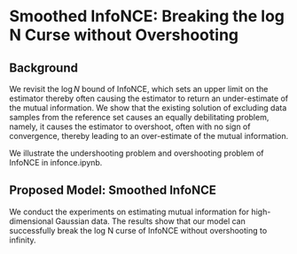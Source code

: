# Smoothed InfoNCE: Breaking the log N Curse without Overshooting

## Background

We revisit the $\log N$ bound of InfoNCE, which sets an upper limit on the estimator thereby often causing the estimator to return an under-estimate of the mutual information. We show that the existing solution of excluding data samples from the reference set causes an equally debilitating problem, namely, it causes the estimator to overshoot, often with no sign of convergence, thereby leading to an over-estimate of the mutual information.

We illustrate the undershooting problem and overshooting problem of InfoNCE in infonce.ipynb.

## Proposed Model: Smoothed InfoNCE

We conduct the experiments on estimating mutual information for high-dimensional Gaussian data. The results show that our model can successfully break the log N curse of InfoNCE without overshooting to infinity.